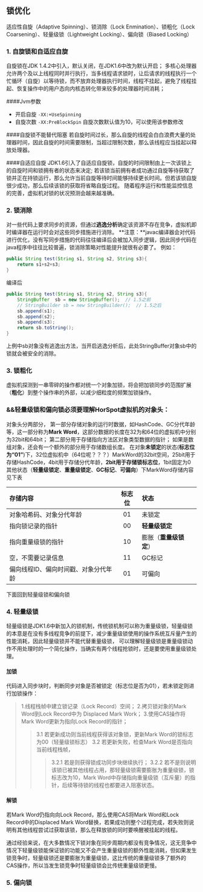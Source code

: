 ## 锁优化
适应性自旋（Adaptive Spinning）、锁消除（Lock Enmination）、锁粗化（Lock Coarsening）、轻量级锁（Lightweight Locking）、偏向锁（Biased Locking）
### 1. 自旋锁和自适应自旋
自旋锁在JDK 1.4.2中引入，默认关闭，在JDK1.6中改为默认开启；
多核心处理器允许两个及以上线程同时并行执行，当多线程请求锁时，让后请求的线程执行一个忙循环（自旋）以等待锁，而不放弃处理器执行时间，线程不挂起，避免了线程挂起、恢复操作中的用户态向内核态转化带来较多的处理器时间消耗；

####Jvm参数

* 开启自旋
	`-XX:+UseSpinning`
* 自旋次数
	`-XX:PreBlockSpin`
	自旋次数默认值为10，可以使用该参数修改

####自旋锁不能替代阻塞
若自旋时间过长，那么自旋的线程会白白浪费大量的处理器时间，因此自旋的时间需要限制，当超过限制次数，那么该线程应当挂起以释放处理器。

####自适应自旋
JDK1.6引入了自适应自旋锁，自旋的时间限制由上一次该锁上的自旋时间和锁拥有者的状态来决定;
若该锁当前拥有者成功通过自旋等待获取了锁并正在持锁运行，那么允许当前自旋等待时间能够持续更长时间。但若该锁自旋很少成功，那么后续该锁的获取将省略自旋过程。
随着程序运行和性能监控信息的完善，虚拟机对锁的状况预测会越来越准确。

### 2. 锁消除
对一些代码上要求同步的资源，但通过**逃逸分析**确定该资源不存在竞争，虚拟机即时编译器在运行时会对这些同步措施进行消除。
**注意：**javac编译器会对代码进行优化，没有写同步措施的代码往往编译后会被加入同步逻辑，因此同步代码在java程序中往往比较普遍，锁消除策略对性能提升就很有必要了。
例如：
```java
public String test(String s1, String s2, String s3){
	return s1+s2+s3;
}
```
编译后
```java
public String test(String s1, String s2, String s3){
	StringBuffer  sb = new StringBuffer();	// 1.5之前
	// StringBuilder sb = new StringBuilder();	// 1.5之后
	sb.append(s1);
	sb.append(s2);
	sb.append(s3);
	return sb.toString();
}

```
上例中sb对象没有逃逸出方法，当开启逃逸分析后，此处StringBuffer对象sb中的锁就会被安全的消除。

### 3. 锁粗化
虚拟机探测到一串零碎的操作都对统一个对象加锁，将会把加锁同步的范围扩展（**粗化**）到整个操作串的外部，以减少细粒度的频繁加锁操作。


### **&&轻量级锁和偏向锁必须要理解HorSpot虚拟机的对象头：**
对象头分两部分，
第一部分存储对象的运行时数据，如HashCode、GC分代年龄等，这一部分称为**Mark Word**，这部分数据的长度在32为和64位的虚拟机中分别为32bit和64bit；
第二部分用于存储指向方法区对象类型数据的指针；
如果是数组对象，还会有一个额外的部分用于存储数组长度。
在对象**未锁定**的状态(**标志位为“01”**)下，32位虚拟机中（64位呢？？？）MarkWord的32bit空间，25bit用于存储HashCode，4bit用于存储分代年龄，**2bit用于存储锁标志位**，1bit固定为0
其他状态（**轻量级锁定**、**重量级锁定**、**GC标记**、**可偏向**）下MarkWord存储内容见下表

|存储内容|标志位|状态|
| :- | :--: | :- |
|对象哈希码、对象分代年龄 | 01 | 未锁定 |
|指向锁记录的指针          | 00 | **轻量级锁定**|
|指向重量级锁的指针        | 10 | 膨胀（**重量级锁定**） |
|空，不需要记录信息        | 11 | GC标记 |
|偏向线程ID、偏向时间戳、对象分代年龄 | 01 |可偏向|

下面回到轻量级锁和偏向锁

### 4. 轻量级锁
轻量级锁是JDK1.6中新加入的锁机制，传统锁机制可以称为重量级锁，轻量级锁的本意是在没有多线程竞争的前提下，减少重量级锁使用的操作系统互斥量产生的性能消耗，因此轻量级锁并不能代替重量级锁， 可以理解轻量级锁是重量级锁动作不用处理时的一个简化操作，当确实有两个线程抢锁时，还是要使用重量级锁处理。
#### 加锁
代码进入同步块时，判断同步对象是否被锁定（标志位是否为01），若未锁定则进行加锁操作：

>1.线程栈帧中建立锁记录（Lock Record）空间；
>2.拷贝锁对象的Mark Word到Lock Record中为 Displaced Mark Work；
>3.使用CAS操作将Mark Word更新为指向Lock Record的指针；
>>3.1 若更新成功则当前线程获得该对象锁，更新Mark Word的锁标志为00（轻量级锁标志）
>>3.2 若更新失败，检查Mark Word是否指向当前线程栈帧，
>>>3.2.1 若是则获得锁成功同步块继续执行；
>>>3.2.2 若不是则说明该锁已被其他线程占用，那轻量级锁需要膨胀为重量级锁，锁标志改为10，Mark Word中存储指向重量级锁（互斥量）的指针，后续等待锁的线程也都要进入阻塞状态。
#### 解锁
若Mark Word仍指向向Lock Record，那么使用CAS将Mark Word和Lock Record中的Displaced Mark Word替换，若果成功则整个过程完成，若失败则说明有其他线程尝试过获取该锁，那么在释放锁的同时要唤醒被挂起的线程。

通过经验来说，在大多数情况下锁对象在同步周期内都没有竞争情况，这无竞争中情况下轻量级锁能保证锁的功能又不会产生重量级锁的额外性能消耗，但如果发生锁竞争时，轻量级锁还是要膨胀为重量级锁，这比传统的重量级锁多了额外的CAS操作，所以当发生锁竞争时轻量级锁会比传统重量级锁更慢。
### 5. 偏向锁







